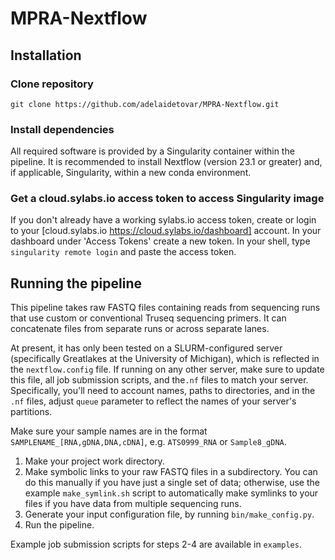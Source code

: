 # MPRA-Nextflow

## Installation

### Clone repository

    git clone https://github.com/adelaidetovar/MPRA-Nextflow.git

### Install dependencies
All required software is provided by a Singularity container within the pipeline. It is recommended to install Nextflow (version 23.1 or greater) and, if applicable, Singularity, within a new conda environment.

### Get a cloud.sylabs.io access token to access Singularity image
If you don't already have a working sylabs.io access token, create or login to your [cloud.sylabs.io https://cloud.sylabs.io/dashboard] account. In your dashboard under 'Access Tokens' create a new token. In your shell, type `singularity remote login` and paste the access token.

## Running the pipeline
This pipeline takes raw FASTQ files containing reads from sequencing runs that use custom or conventional Truseq sequencing primers. It can concatenate files from separate runs or across separate lanes.

At present, it has only been tested on a SLURM-configured server (specifically Greatlakes at the University of Michigan), which is reflected in the `nextflow.config` file. If running on any other server, make sure to update this file, all job submission scripts, and the`.nf` files to match your server. Specifically, you'll need to account names, paths to directories, and in the `.nf` files, adjust `queue` parameter to reflect the names of your server's partitions.

Make sure your sample names are in the format `SAMPLENAME_[RNA,gDNA,DNA,cDNA]`, e.g. `ATS0999_RNA` or `Sample8_gDNA`.

1. Make your project work directory.
2. Make symbolic links to your raw FASTQ files in a subdirectory. You can do this manually if you have just a single set of data; otherwise, use the example `make_symlink.sh` script to automatically make symlinks to your files if you have data from multiple sequencing runs.
3. Generate your input configuration file, by running `bin/make_config.py`.
4. Run the pipeline.

Example job submission scripts for steps 2-4 are available in `examples`.
